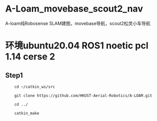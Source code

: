 # A-Loam_movebase_scout2_nav
A-loam纯Robosense SLAM建图，movebase导航，scout2松灵小车导航
# 环境ubuntu20.04 ROS1 noetic pcl 1.14 cerse 2
## Step1
```
    cd ~/catkin_ws/src
 
    git clone https://github.com/HKUST-Aerial-Robotics/A-LOAM.git
 
    cd ../
 
    catkin_make
```
 
